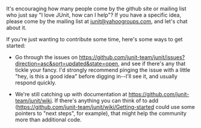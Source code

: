 It's encouraging how many people come by the github site or mailing list who just say "I love JUnit, how can I help"?  If you have a specific idea, please come by the mailing list at junit@yahoogroups.com, and let's chat about it.

If you're just wanting to contribute some time, here's some ways to get started:

- Go through the issues on https://github.com/junit-team/junit/issues?direction=asc&sort=updated&state=open, and see if there's any that tickle your fancy.  I'd strongly recommend pinging the issue with a little "hey, is this a good idea" before digging in--I'll see it, and usually respond quickly.

- We're still catching up with documentation at https://github.com/junit-team/junit/wiki.  If there's anything you can think of to add (https://github.com/junit-team/junit/wiki/Getting-started could use some pointers to "next steps", for example), that might help the community more than additional code.
